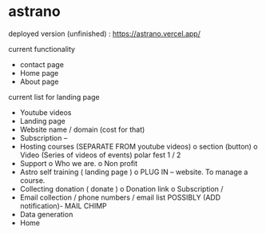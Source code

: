 # astrano

deployed  version (unfinished) : https://astrano.vercel.app/

current functionality
- contact page
- Home page
- About page

current list for landing page
-	Youtube videos 
-	Landing page  
-	Website name / domain (cost for that)
-	Subscription – 
-	Hosting courses (SEPARATE FROM youtube videos)
o	section (button) 
o	Video (Series of videos of events) polar fest 1 / 2
-	Support
o	Who we are.
o	Non profit
-	Astro self training ( landing page ) 
o	PLUG IN – website. To manage a course. 
-	Collecting donation ( donate )
o	Donation link 
o	Subscription / 
-	Email collection / phone numbers / email list POSSIBLY (ADD notification)- MAIL CHIMP
-	Data generation 
-	Home


